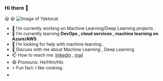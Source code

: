 ### Hi there 👋
😃 :smiley:
![Image of Yaktocat](https://octodex.github.com/images/yaktocat.png)
<!--
**Kumar-ranjan12345/Kumar-ranjan12345** is a ✨ _special_ ✨ repository because its `README.md` (this file) appears on your GitHub profile.

Here are some ideas to get you started:
-->
- 🔭 I’m currently working on  Machine Learning/Deep Learning projects .
- 🌱 I’m currently learning  **DevOps , cloud services ,  machine learning on Azure/AWS** .
- 🤔 I’m looking for help with machine learning .
- 💬 Discuss with me about  Machine Learning , Deep Learning
- 📫 How to reach me: [linkedin](https://www.linkedin.com/in/kumar-ranjan-kamila-a28612187/)  , [mail](kumar.ranjan.kamila@gmail.com)
- 😄 Pronouns: He/Him/His
- ⚡ Fun fact:  I like cooking .
-
